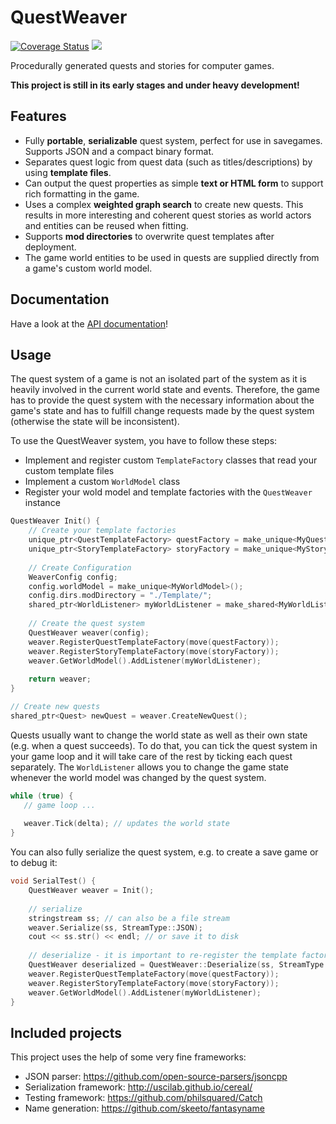 # QuestWeaver

<a href='https://coveralls.io/github/Cultrarius/QuestWeaver?branch=master'><img src='https://coveralls.io/repos/github/Cultrarius/QuestWeaver/badge.svg?branch=master' alt='Coverage Status' /></a>
<a href="http://unlicense.org/"><img src="https://img.shields.io/badge/license-Public%20Domain-blue.svg"></a>

Procedurally generated quests and stories for computer games.

**This project is still in its early stages and under heavy development!**

## Features

* Fully **portable**, **serializable** quest system, perfect for use in savegames. Supports JSON and a compact binary format. 
* Separates quest logic from quest data (such as titles/descriptions) by using **template files**.
* Can output the quest properties as simple **text or HTML form** to support rich formatting in the game.
* Uses a complex **weighted graph search** to create new quests.
This results in more interesting and coherent quest stories as world actors and entities can be reused when fitting.
* Supports **mod directories** to overwrite quest templates after deployment.
* The game world entities to be used in quests are supplied directly from a game's custom world model.

## Documentation

Have a look at the [API documentation](http://cultrarius.github.io/QuestWeaver/doxyhtml/)!

## Usage

The quest system of a game is not an isolated part of the system as it is heavily involved in the current world state and events.
Therefore, the game has to provide the quest system with the necessary information about the game's state and has to
fulfill change requests made by the quest system (otherwise the state will be inconsistent).

To use the QuestWeaver system, you have to follow these steps:

* Implement and register custom `TemplateFactory` classes that read your custom template files
* Implement a custom `WorldModel` class
* Register your wold model and template factories with the `QuestWeaver` instance
 
```cpp
QuestWeaver Init() {
    // Create your template factories
    unique_ptr<QuestTemplateFactory> questFactory = make_unique<MyQuestTemplateFactory>();
    unique_ptr<StoryTemplateFactory> storyFactory = make_unique<MyStoryTemplateFactory>();
    
    // Create Configuration
    WeaverConfig config;
    config.worldModel = make_unique<MyWorldModel>();
    config.dirs.modDirectory = "./Template/";
    shared_ptr<WorldListener> myWorldListener = make_shared<MyWorldListener>();
    
    // Create the quest system
    QuestWeaver weaver(config);
    weaver.RegisterQuestTemplateFactory(move(questFactory));
    weaver.RegisterStoryTemplateFactory(move(storyFactory));
    weaver.GetWorldModel().AddListener(myWorldListener);
    
    return weaver;
}

// Create new quests
shared_ptr<Quest> newQuest = weaver.CreateNewQuest();
```


Quests usually want to change the world state as well as their own state (e.g. when a quest succeeds).
To do that, you can tick the quest system in your game loop and it will take care of the rest by ticking each quest
separately.
The `WorldListener` allows you to change the game state whenever the world model was changed by the quest system.

```cpp
while (true) {
   // game loop ...
   
   weaver.Tick(delta); // updates the world state 
}
```


You can also fully serialize the quest system, e.g. to create a save game or to debug it:

```cpp
void SerialTest() {
    QuestWeaver weaver = Init();
    
    // serialize
    stringstream ss; // can also be a file stream
    weaver.Serialize(ss, StreamType::JSON);
    cout << ss.str() << endl; // or save it to disk
    
    // deserialize - it is important to re-register the template factories and the world model listener!
    QuestWeaver deserialized = QuestWeaver::Deserialize(ss, StreamType::JSON, config.dirs);
    weaver.RegisterQuestTemplateFactory(move(questFactory));
    weaver.RegisterStoryTemplateFactory(move(storyFactory));
    weaver.GetWorldModel().AddListener(myWorldListener);
}
```

## Included projects

This project uses the help of some very fine frameworks:

* JSON parser: https://github.com/open-source-parsers/jsoncpp
* Serialization framework: http://uscilab.github.io/cereal/
* Testing framework: https://github.com/philsquared/Catch
* Name generation: https://github.com/skeeto/fantasyname

